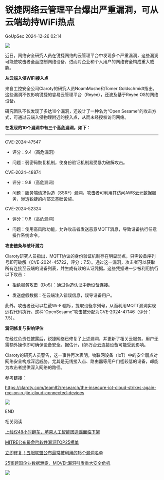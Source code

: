 #  锐捷网络云管理平台爆出严重漏洞，可从云端劫持WiFi热点   
 GoUpSec   2024-12-26 02:14  
  
![](https://mmbiz.qpic.cn/sz_mmbiz_png/INYsicz2qhvbQot4tey7QwvtPeflfnf1djQRccjq5yLZrjJU3OrD9pbfbKcdDN2wUpuNhK8AUrpdswD9w3YkibWw/640?wx_fmt=png&from=appmsg "")  
  
  
近日，网络安全研究人员在锐捷网络的云管理平台中发现多个严重漏洞，这些漏洞可能使攻击者全面控制网络设备，进而对企业和个人用户的网络安全构成重大威胁。  
  
  
  
**从云端入侵WiFi接入点**  
  
  
  
来自工控安全公司Claroty的研究人员NoamMoshe和Tomer Goldschmidt指出，这些漏洞不仅影响锐捷的睿易云管理平台（Reyee），还波及基于Reyee OS的网络设备。  
  
  
研究团队不仅发现了多达10个漏洞，还设计了一种名为“Open Sesame”的攻击方式，可通过云端入侵物理附近的接入点，从而未经授权访问网络。  
  
  
**在发现的10个漏洞中有三个高危漏洞，如下：**  
  
****  
CVE-2024-47547  
- 评分：9.4（高危漏洞）  
  
- 问题：弱密码恢复机制，使身份验证机制易受暴力破解攻击。  
  
CVE-2024-48874  
- 评分：9.8（高危漏洞）  
  
- 问题：服务端请求伪造（SSRF）漏洞，攻击者可利用其访问AWS云元数据服务，渗透锐捷的内部云基础设施。  
  
CVE-2024-52324  
- 评分：9.8（高危漏洞）  
  
- 问题：使用高风险功能，允许攻击者发送恶意MQTT消息，导致设备执行任意操作系统命令。  
  
  
  
  
**攻击链条与破坏潜力**  
  
  
  
Claroty研究人员指出，MQTT协议的身份验证机制存在明显弱点，只需设备序列号即可破解（CVE-2024-45722，评分：7.5）。通过这一漏洞，攻击者可以获取所有连接至云端的设备列表，并生成有效的认证凭据。这些凭据进一步被利用执行以下攻击：  
  
- 拒绝服务攻击（DoS）：通过伪造认证中断设备连接。  
  
- 发送虚假数据：在云端注入错误信息，误导设备用户。  
  
此外，攻击者还可以拦截Wi-Fi信标，提取设备序列号，从而利用MQTT漏洞实现远程代码执行。这种“OpenSesame”攻击被分配为CVE-2024-47146（评分：7.5）。  
  
  
  
**漏洞修复与影响评估**  
  
  
  
在经过负责任披露后，锐捷网络已修复了上述漏洞，并更新了相关云服务。用户无需额外操作即可确保设备安全。据估计，约5万台云连接设备可能受到影响。  
  
  
Claroty的研究人员警告，这一事件再次表明，物联网设备（IoT）中的安全弱点对网络安全构成深远威胁。尤其是无线接入点、路由器等用户门槛较低的设备，却能为攻击者提供深入网络的路径。  
  
  
参考链接：  
  
https://claroty.com/team82/research/the-insecure-iot-cloud-strikes-again-rce-on-ruijie-cloud-connected-devices  
  
  
![](https://mmbiz.qpic.cn/sz_mmbiz_jpg/INYsicz2qhvZRDUnojiaba5EGXQ7vEkEX8iar6wfVEW8pJj4v4XBgG48Lt1Ga5seakLRcfZJdGmq4yUsZXdLh2ZfA/640?wx_fmt=other "")  
  
  
  
END  
  
  
  
相关阅读  
  
  
  
[上线仅48小时翻车，苹果人工智能因造谣面临下架](https://mp.weixin.qq.com/s?__biz=MzkxNTI2MTI1NA==&mid=2247501895&idx=1&sn=4428507edfc93a1a6a95d8008e118d0a&scene=21#wechat_redirect)  
  
  
[MITRE公布最危险软件漏洞TOP25榜单](https://mp.weixin.qq.com/s?__biz=MzkxNTI2MTI1NA==&mid=2247501504&idx=2&sn=741da5d8dcc2e08936f21c432a3b1f0e&scene=21#wechat_redirect)  
  
  
[立即修复！五眼联盟公布最常被利用的15个漏洞名单](https://mp.weixin.qq.com/s?__biz=MzkxNTI2MTI1NA==&mid=2247501433&idx=2&sn=26dab7b46c410a8e7d56e6b78f742e15&scene=21#wechat_redirect)  
  
  
[25家跨国企业数据泄露，MOVEit漏洞引发重大安全危机](https://mp.weixin.qq.com/s?__biz=MzkxNTI2MTI1NA==&mid=2247501422&idx=1&sn=312c9acb659009fdafc7e2bd665d45ad&scene=21#wechat_redirect)  
  
  
![](https://mmbiz.qpic.cn/mmbiz_jpg/INYsicz2qhvbgcN4QY36lK2wjCavZiadQThpmM11FR4xkwyVG7K24lkpoLRcFHuZ7gAHgZEsr6Mia7BmKuwDJqX4g/640?wx_fmt=jpeg "")  
  
